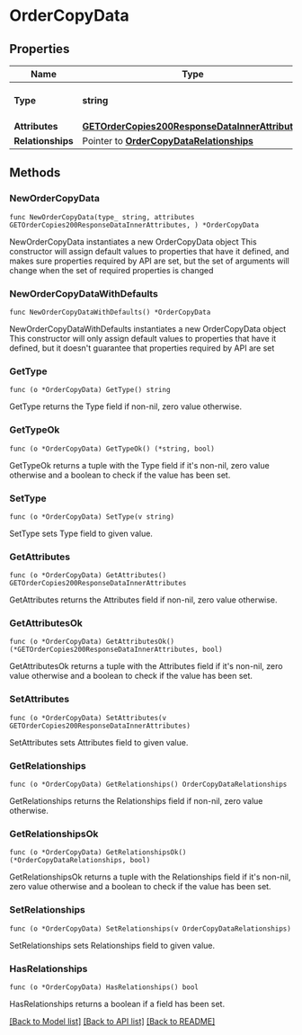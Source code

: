 # OrderCopyData

## Properties

Name | Type | Description | Notes
------------ | ------------- | ------------- | -------------
**Type** | **string** | The resource&#39;s type | 
**Attributes** | [**GETOrderCopies200ResponseDataInnerAttributes**](GETOrderCopies200ResponseDataInnerAttributes.md) |  | 
**Relationships** | Pointer to [**OrderCopyDataRelationships**](OrderCopyDataRelationships.md) |  | [optional] 

## Methods

### NewOrderCopyData

`func NewOrderCopyData(type_ string, attributes GETOrderCopies200ResponseDataInnerAttributes, ) *OrderCopyData`

NewOrderCopyData instantiates a new OrderCopyData object
This constructor will assign default values to properties that have it defined,
and makes sure properties required by API are set, but the set of arguments
will change when the set of required properties is changed

### NewOrderCopyDataWithDefaults

`func NewOrderCopyDataWithDefaults() *OrderCopyData`

NewOrderCopyDataWithDefaults instantiates a new OrderCopyData object
This constructor will only assign default values to properties that have it defined,
but it doesn't guarantee that properties required by API are set

### GetType

`func (o *OrderCopyData) GetType() string`

GetType returns the Type field if non-nil, zero value otherwise.

### GetTypeOk

`func (o *OrderCopyData) GetTypeOk() (*string, bool)`

GetTypeOk returns a tuple with the Type field if it's non-nil, zero value otherwise
and a boolean to check if the value has been set.

### SetType

`func (o *OrderCopyData) SetType(v string)`

SetType sets Type field to given value.


### GetAttributes

`func (o *OrderCopyData) GetAttributes() GETOrderCopies200ResponseDataInnerAttributes`

GetAttributes returns the Attributes field if non-nil, zero value otherwise.

### GetAttributesOk

`func (o *OrderCopyData) GetAttributesOk() (*GETOrderCopies200ResponseDataInnerAttributes, bool)`

GetAttributesOk returns a tuple with the Attributes field if it's non-nil, zero value otherwise
and a boolean to check if the value has been set.

### SetAttributes

`func (o *OrderCopyData) SetAttributes(v GETOrderCopies200ResponseDataInnerAttributes)`

SetAttributes sets Attributes field to given value.


### GetRelationships

`func (o *OrderCopyData) GetRelationships() OrderCopyDataRelationships`

GetRelationships returns the Relationships field if non-nil, zero value otherwise.

### GetRelationshipsOk

`func (o *OrderCopyData) GetRelationshipsOk() (*OrderCopyDataRelationships, bool)`

GetRelationshipsOk returns a tuple with the Relationships field if it's non-nil, zero value otherwise
and a boolean to check if the value has been set.

### SetRelationships

`func (o *OrderCopyData) SetRelationships(v OrderCopyDataRelationships)`

SetRelationships sets Relationships field to given value.

### HasRelationships

`func (o *OrderCopyData) HasRelationships() bool`

HasRelationships returns a boolean if a field has been set.


[[Back to Model list]](../README.md#documentation-for-models) [[Back to API list]](../README.md#documentation-for-api-endpoints) [[Back to README]](../README.md)



